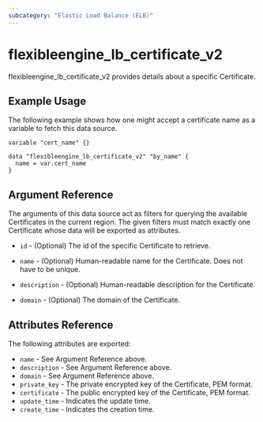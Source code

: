 ```yaml
---
subcategory: "Elastic Load Balance (ELB)"
---
```


# flexibleengine_lb_certificate_v2

flexibleengine_lb_certificate_v2 provides details about a specific Certificate.

## Example Usage

The following example shows how one might accept a certificate name as a variable to fetch this data source.

```hcl
variable "cert_name" {}

data "flexibleengine_lb_certificate_v2" "by_name" {
  name = var.cert_name
}
```

## Argument Reference

The arguments of this data source act as filters for querying the available Certificates in the current region.
The given filters must match exactly one Certificate whose data will be exported as attributes.

* `id` - (Optional) The id of the specific Certificate to retrieve.

* `name` - (Optional) Human-readable name for the Certificate. Does not have
    to be unique.

* `description` - (Optional) Human-readable description for the Certificate.

* `domain` - (Optional) The domain of the Certificate.

## Attributes Reference

The following attributes are exported:

* `name` - See Argument Reference above.
* `description` - See Argument Reference above.
* `domain` - See Argument Reference above.
* `private_key` - The private encrypted key of the Certificate, PEM format.
* `certificate` - The public encrypted key of the Certificate, PEM format.
* `update_time` - Indicates the update time.
* `create_time` - Indicates the creation time.
